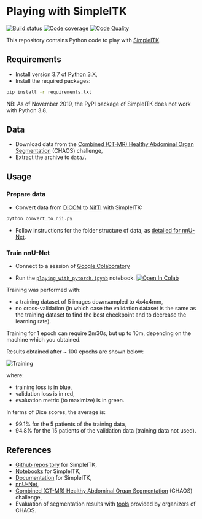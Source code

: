 # Playing with SimpleITK

[![Build status][build-image]][build]
[![Code coverage][codecov-image]][codecov]
[![Code Quality][codacy-image]][codacy]

This repository contains Python code to play with [SimpleITK](https://github.com/SimpleITK/SimpleITK).

## Requirements

-   Install version 3.7 of [Python 3.X](https://www.python.org/downloads/),
-   Install the required packages:

```bash
pip install -r requirements.txt
```

NB: As of November 2019, the PyPI package of SimpleITK does not work with Python 3.8.

## Data

-   Download data from the [Combined (CT-MR) Healthy Abdominal Organ Segmentation](https://chaos.grand-challenge.org/Combined_Healthy_Abdominal_Organ_Segmentation/) (CHAOS) challenge,
-   Extract the archive to `data/`.

## Usage

### Prepare data

-   Convert data from [DICOM](https://en.wikipedia.org/wiki/DICOM) to [NifTI](https://en.wikipedia.org/wiki/Neuroimaging_Informatics_Technology_Initiative) with SimpleITK:
```bash
python convert_to_nii.py
```

-   Follow instructions for the folder structure of data, as [detailed for nnU-Net](https://github.com/MIC-DKFZ/nnUNet/tree/master/nnunet/dataset_conversion).

### Train nnU-Net

-   Connect to a session of [Google Colaboratory](https://colab.research.google.com/)

-   Run the [`playing_with_pytorch.ipynb`][playing_with_pytorch] notebook.
[![Open In Colab][colab-badge]][playing_with_pytorch]

Training was performed with:
-   a training dataset of 5 images downsampled to 4x4x4mm,
-   no cross-validation (in which case the validation dataset is the same as the training dataset to find the best checkpoint and to decrease the learning rate).

Training for 1 epoch can require 2m30s, but up to 10m, depending on the machine which you obtained.

Results obtained after ~ 100 epochs are shown below:

![Training](https://raw.githubusercontent.com/wiki/woctezuma/playing-with-simpleitk/img/training.png)

where:
-   training loss is in blue,
-   validation loss is in red,
-   evaluation metric (to maximize) is in green.

In terms of Dice scores, the average is:
-   99.1% for the 5 patients of the training data,
-   94.8% for the 15 patients of the validation data (training data not used).

## References

-   [Github repository](https://github.com/SimpleITK/SimpleITK) for SimpleITK,
-   [Notebooks](https://github.com/InsightSoftwareConsortium/SimpleITK-Notebooks) for SimpleITK,
-   [Documentation](https://itk.org/SimpleITKDoxygen/html/index.html) for SimpleITK,
-   [nnU-Net](https://github.com/MIC-DKFZ/nnUNet),
-   [Combined (CT-MR) Healthy Abdominal Organ Segmentation](https://chaos.grand-challenge.org/Combined_Healthy_Abdominal_Organ_Segmentation/) (CHAOS) challenge,
-   Evaluation of segmentation results with [tools](https://github.com/emrekavur/CHAOS-evaluation) provided by organizers of CHAOS.

<!-- Definitions -->

[build]: <https://github.com/woctezuma/playing-with-simpleitk/actions>
[build-image]: <https://github.com/woctezuma/playing-with-simpleitk/workflows/build/badge.svg?branch=master>

[pyup]: <https://pyup.io/repos/github/woctezuma/playing-with-simpleitk/>
[dependency-image]: <https://pyup.io/repos/github/woctezuma/playing-with-simpleitk/shield.svg>
[python3-image]: <https://pyup.io/repos/github/woctezuma/playing-with-simpleitk/python-3-shield.svg>

[codecov]: <https://codecov.io/gh/woctezuma/playing-with-simpleitk>
[codecov-image]: <https://codecov.io/gh/woctezuma/playing-with-simpleitk/branch/master/graph/badge.svg>

[codacy]: <https://www.codacy.com/app/woctezuma/playing-with-simpleitk>
[codacy-image]: <https://api.codacy.com/project/badge/Grade/df2510e9694b409d94ae5ddc36d7f75b>

[playing_with_pytorch]: <https://colab.research.google.com/github/woctezuma/playing-with-simpleitk/blob/master/playing_with_pytorch.ipynb>

[colab-badge]: <https://colab.research.google.com/assets/colab-badge.svg>
